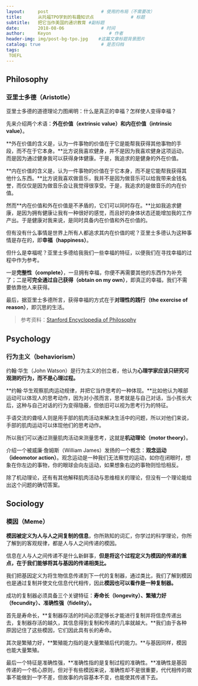```yaml
---
layout:     post                    # 使用的布局（不需要改）
title:      从托福TPO学到的有趣知识点              # 标题 
subtitle:   把它当作美国的通识教育 #副标题
date:       2018-08-06              # 时间
author:     Keyon                      # 作者
header-img: img/post-bg-tpo.jpg    #这篇文章标题背景图片
catalog: true                       # 是否归档
tags:
 TOEFL
---
```


## Philosophy
### 亚里士多德（Aristotle）
亚里士多德的道德理论力图阐明：什么是真正的幸福？怎样使人变得幸福？

先来介绍两个术语：**外在价值（extrinsic value）**和**内在价值（intrinsic value）**。

**外在价值的含义是，认为一件事物的价值在于它是能帮我获得其他事物的手段，而不在于它本身。**比方说我喜欢健身，并不是因为我喜欢健身这项运动，而是因为通过健身我可以获得身体健康。于是，我追求的是健身的外在价值。

**内在价值的含义是，认为一件事物的价值在于它本身，而不是它能帮我获得其他什么东西。**比方说我喜欢做音乐，我并不是因为做音乐可以给我带来金钱名誉，而仅仅是因为做音乐会让我觉得很享受。于是，我追求的是做音乐的内在价值。

然而**内在价值和外在价值是不矛盾的，它们可以同时存在。**比如我追求健康，是因为拥有健康让我有一种很好的感觉，而且好的身体状态还能增加我的工作产出。于是健康对我来说，是同时具备内在价值和外在价值的。

但有没有什么事情是世界上所有人都追求其内在价值的呢？亚里士多德认为这种事情是存在的，即**幸福（happiness）**。

但什么是幸福呢？亚里士多德给我我们一些幸福的特征，以便我们在寻找幸福的过程中作为参考。

一是**完整性（complete）**，一旦拥有幸福，你便不再需要其他的东西作为补充了；二是**可完全通过自己获得（obtain on my own）**，即真正的幸福，我们不需要依靠他人来获得。

最后，据亚里士多德所言，获得幸福的方式在于**对理性的践行（the exercise of reason）**，即沉思的生活。

> 参考资料：[Stanford Encyclopedia of Philosophy](https://plato.stanford.edu/entries/value-intrinsic-extrinsic/)

## Psychology
### 行为主义（behaviorism）
约翰·华生（John Watson）是行为主义的创立者，他认为**心理学家应该只研究可观测的行为，而不是心理过程。**

**约翰·华生观察肌肉运动规律，并把它当作思考的一种体现。**比如他认为喉部运动可以体现人的思考动作，因为对小孩而言，思考就是与自己对话，当小孩长大后，这种与自己对话的行为变得隐蔽，但依旧可以视为思考行为的特征。

手语交流的聋哑人则是用手部的肌肉活动来解决生活中的问题，所以对他们来说，手部的肌肉运动可以体现他们的思考动作。

所以我们可以通过测量肌肉活动来测量思考，这就是**机动理论（motor theory）**。

介绍一个被威廉·詹姆斯（William James）发扬的一个概念：**观念运动（ideomotor action）**。观念运动是一种我们无法察觉的运动，如你在闭眼时，想象在你左边的事物，你的眼球会向左运动，如果想象右边的事物则恰恰相反。

除了机动理论，还有有其他解释肌肉活动与思维相关的理论，但没有一个理论能给出这个问题的确切答案。

## Sociology
### 模因（Meme）
**模因被定义为人与人之间复制的信息**，你所熟知的词汇，你学过的科学理论，你所了解到的客观规律，都是人与人之间传递的模因。

信息在人与人之间传递不是什么新鲜事，**但是将这个过程定义为模因的传递的重点，在于我们能够将其与基因的传递相类比。**

我们把基因定义为将生物信息传递到下一代的复制器，通过类比，我们了解到模因也是通过复制并使文化信息代代相传，因此**模因也可以看作是一种复制器。**

成功的复制器必须具备三个关键特征：**寿命长（longevity）、繁殖力好（fecundity）、准确性强（fidelity）。**

首先是寿命长，**复制器存活的时间必须足够长才能进行复制并将信息传递出去，复制器存活的越久，其信息得到复制和传递的几率就越大。**我们由于各种原因记住了这些模因，它们因此具有长的寿命。

其次是繁殖力好，**繁殖能力指的是大量繁殖后代的能力。**与基因同样，模因也能大量繁殖。

最后一个特征是准确性强，**准确性指的是复制过程的准确性。**准确性是基因传递的一个核心原则，但对于有些模因来说，准确性却不是很重要，代代相传的故事不能做到一字不差，但故事的内容基本不变，也能使其传递下去。